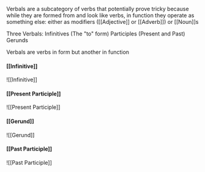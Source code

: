 Verbals are a subcategory of verbs that potentially prove tricky because while they are formed from and look like verbs, in function they operate as something else: either as modifiers ([[Adjective]] or [[Adverb]]) or [[Noun]]s

Three Verbals:
Infinitives (The "to" form)
Participles (Present and Past)
Gerunds

Verbals are verbs in form but another in function

#### [[Infinitive]]
![[Infinitive]]

#### [[Present Participle]]
![[Present Participle]]

#### [[Gerund]]
![[Gerund]]

#### [[Past Participle]]
![[Past Participle]]